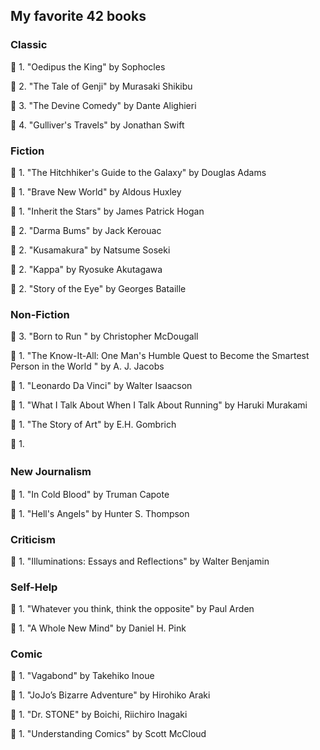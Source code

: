 <h2> My favorite 42 books </h2>


<h3> Classic </h3>

:closed_book: 1. "Oedipus the King" by Sophocles

:closed_book: 2. "The Tale of Genji" by Murasaki Shikibu

:closed_book: 3. "The Devine Comedy" by Dante Alighieri

:closed_book: 4. "Gulliver's Travels" by Jonathan Swift



<h3> Fiction </h3>

:closed_book: 1. "The Hitchhiker's Guide to the Galaxy" by Douglas Adams 

:closed_book: 1. "Brave New World" by Aldous Huxley

:closed_book: 1. "Inherit the Stars" by James Patrick Hogan

:closed_book: 2. "Darma Bums" by Jack Kerouac

:closed_book: 2. "Kusamakura" by Natsume Soseki 

:closed_book: 2. "Kappa" by Ryosuke Akutagawa 

:closed_book: 2. "Story of the Eye" by Georges Bataille 



<h3> Non-Fiction </h3>

:closed_book: 3. "Born to Run " by Christopher McDougall 

:closed_book: 1. "The Know-It-All: One Man's Humble Quest to Become the Smartest Person in the World " by A. J. Jacobs

:closed_book: 1. "Leonardo Da Vinci" by Walter Isaacson

:closed_book: 1. "What I Talk About When I Talk About Running" by Haruki Murakami 

:closed_book: 1. "The Story of Art" by E.H. Gombrich

:closed_book: 1. 


<h3> New Journalism　</h3>

:closed_book: 1. "In Cold Blood" by Truman Capote

:closed_book: 1. "Hell's Angels" by Hunter S. Thompson



<h3> Criticism </h3>

:closed_book: 1. "Illuminations: Essays and Reflections" by Walter Benjamin 




<h3> Self-Help </h3>

:closed_book: 1. "Whatever you think, think the opposite" by Paul Arden

:closed_book: 1. "A Whole New Mind" by Daniel H. Pink



<h3> Comic </h3>

:closed_book: 1. "Vagabond" by Takehiko Inoue 

:closed_book: 1. "JoJo’s Bizarre Adventure" by Hirohiko Araki

:closed_book: 1. "Dr. STONE" by Boichi, Riichiro Inagaki

:closed_book: 1. "Understanding Comics" by Scott McCloud
